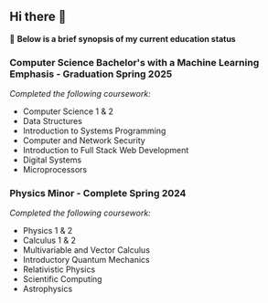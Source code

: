 ## Hi there 👋

<!--
**LeviRecla/LeviRecla** is a ✨ _special_ ✨ repository because its `README.md` (this file) appears on your GitHub profile.

Here are some ideas to get you started:

- 🔭 I’m currently working on ...
- 🌱 I’m currently learning ...
- 👯 I’m looking to collaborate on ...
- 🤔 I’m looking for help with ...
- 💬 Ask me about ...
- 📫 How to reach me: ...
- 😄 Pronouns: ...
- ⚡ Fun fact: ...
-->

🏫 **Below is a brief synopsis of my current education status**
### Computer Science Bachelor's with a Machine Learning Emphasis - Graduation Spring 2025
*Completed the following coursework:*
- Computer Science 1 & 2
- Data Structures
- Introduction to Systems Programming
- Computer and Network Security
- Introduction to Full Stack Web Development
- Digital Systems
- Microprocessors

### Physics Minor - Complete Spring 2024
*Completed the following  coursework:*
- Physics 1 & 2
- Calculus 1 & 2
- Multivariable and Vector Calculus
- Introductory Quantum Mechanics
- Relativistic Physics
- Scientific Computing
- Astrophysics





